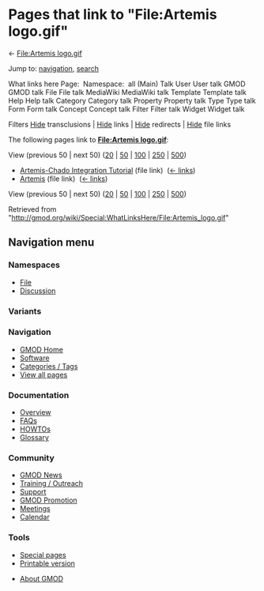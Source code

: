 <div id="mw-page-base" class="noprint">

</div>

<div id="mw-head-base" class="noprint">

</div>

<div id="content" class="mw-body" role="main">

<span id="top"></span>

<div id="mw-js-message" style="display:none;">

</div>



# <span dir="auto">Pages that link to "File:Artemis logo.gif"</span>

<div id="bodyContent">

<div id="contentSub">

← [File:Artemis
logo.gif](/wiki/File:Artemis_logo.gif "File:Artemis logo.gif")

</div>

<div id="jump-to-nav" class="mw-jump">

Jump to: [navigation](#mw-navigation), [search](#p-search)

</div>

<div id="mw-content-text">

What links here Page:  Namespace:  all (Main) Talk User User talk GMOD
GMOD talk File File talk MediaWiki MediaWiki talk Template Template talk
Help Help talk Category Category talk Property Property talk Type Type
talk Form Form talk Concept Concept talk Filter Filter talk Widget
Widget talk

Filters
[Hide](/mediawiki/index.php?title=Special:WhatLinksHere/File:Artemis_logo.gif&hidetrans=1 "Special:WhatLinksHere/File:Artemis logo.gif")
transclusions \|
[Hide](/mediawiki/index.php?title=Special:WhatLinksHere/File:Artemis_logo.gif&hidelinks=1 "Special:WhatLinksHere/File:Artemis logo.gif")
links \|
[Hide](/mediawiki/index.php?title=Special:WhatLinksHere/File:Artemis_logo.gif&hideredirs=1 "Special:WhatLinksHere/File:Artemis logo.gif")
redirects \|
[Hide](/mediawiki/index.php?title=Special:WhatLinksHere/File:Artemis_logo.gif&hideimages=1 "Special:WhatLinksHere/File:Artemis logo.gif")
file links

The following pages link to **[File:Artemis
logo.gif](/wiki/File:Artemis_logo.gif "File:Artemis logo.gif")**:

View (previous 50 \| next 50)
([20](/mediawiki/index.php?title=Special:WhatLinksHere/File:Artemis_logo.gif&limit=20 "Special:WhatLinksHere/File:Artemis logo.gif")
\|
[50](/mediawiki/index.php?title=Special:WhatLinksHere/File:Artemis_logo.gif&limit=50 "Special:WhatLinksHere/File:Artemis logo.gif")
\|
[100](/mediawiki/index.php?title=Special:WhatLinksHere/File:Artemis_logo.gif&limit=100 "Special:WhatLinksHere/File:Artemis logo.gif")
\|
[250](/mediawiki/index.php?title=Special:WhatLinksHere/File:Artemis_logo.gif&limit=250 "Special:WhatLinksHere/File:Artemis logo.gif")
\|
[500](/mediawiki/index.php?title=Special:WhatLinksHere/File:Artemis_logo.gif&limit=500 "Special:WhatLinksHere/File:Artemis logo.gif"))

- [Artemis-Chado Integration
  Tutorial](/wiki/Artemis-Chado_Integration_Tutorial "Artemis-Chado Integration Tutorial")
  (file link) ‎ <span class="mw-whatlinkshere-tools">([←
  links](/mediawiki/index.php?title=Special:WhatLinksHere&target=Artemis-Chado+Integration+Tutorial "Special:WhatLinksHere"))</span>
- [Artemis](/wiki/Artemis "Artemis") (file link) ‎
  <span class="mw-whatlinkshere-tools">([←
  links](/mediawiki/index.php?title=Special:WhatLinksHere&target=Artemis "Special:WhatLinksHere"))</span>

View (previous 50 \| next 50)
([20](/mediawiki/index.php?title=Special:WhatLinksHere/File:Artemis_logo.gif&limit=20 "Special:WhatLinksHere/File:Artemis logo.gif")
\|
[50](/mediawiki/index.php?title=Special:WhatLinksHere/File:Artemis_logo.gif&limit=50 "Special:WhatLinksHere/File:Artemis logo.gif")
\|
[100](/mediawiki/index.php?title=Special:WhatLinksHere/File:Artemis_logo.gif&limit=100 "Special:WhatLinksHere/File:Artemis logo.gif")
\|
[250](/mediawiki/index.php?title=Special:WhatLinksHere/File:Artemis_logo.gif&limit=250 "Special:WhatLinksHere/File:Artemis logo.gif")
\|
[500](/mediawiki/index.php?title=Special:WhatLinksHere/File:Artemis_logo.gif&limit=500 "Special:WhatLinksHere/File:Artemis logo.gif"))

</div>

<div class="printfooter">

Retrieved from
"<http://gmod.org/wiki/Special:WhatLinksHere/File:Artemis_logo.gif>"

</div>

<div id="catlinks" class="catlinks catlinks-allhidden">

</div>

<div class="visualClear">

</div>

</div>

</div>

<div id="mw-navigation">

## Navigation menu

<div id="mw-head">



<div id="left-navigation">

<div id="p-namespaces" class="vectorTabs" role="navigation"
aria-labelledby="p-namespaces-label">

### Namespaces

- <span id="ca-nstab-image"><a href="/wiki/File:Artemis_logo.gif" accesskey="c"
  title="View the file page [c]">File</a></span>
- <span id="ca-talk"><a
  href="/mediawiki/index.php?title=File_talk:Artemis_logo.gif&amp;action=edit&amp;redlink=1"
  accesskey="t"
  title="Discussion about the content page [t]">Discussion</a></span>

</div>

<div id="p-variants" class="vectorMenu emptyPortlet" role="navigation"
aria-labelledby="p-variants-label">

### 

### Variants[](#)

<div class="menu">

</div>

</div>

</div>





</div>

</div>

</div>

<div id="mw-panel">

<div id="p-logo" role="banner">

<a href="/wiki/Main_Page"
style="background-image: url(http://gmod.org/images/GMOD-cogs.png);"
title="Visit the main page"></a>

</div>

<div id="p-Navigation" class="portal" role="navigation"
aria-labelledby="p-Navigation-label">

### Navigation

<div class="body">

- <span id="n-GMOD-Home">[GMOD Home](/wiki/Main_Page)</span>
- <span id="n-Software">[Software](/wiki/GMOD_Components)</span>
- <span id="n-Categories-.2F-Tags">[Categories /
  Tags](/wiki/Categories)</span>
- <span id="n-View-all-pages">[View all
  pages](/wiki/Special:AllPages)</span>

</div>

</div>

<div id="p-Documentation" class="portal" role="navigation"
aria-labelledby="p-Documentation-label">

### Documentation

<div class="body">

- <span id="n-Overview">[Overview](/wiki/Overview)</span>
- <span id="n-FAQs">[FAQs](/wiki/Category:FAQ)</span>
- <span id="n-HOWTOs">[HOWTOs](/wiki/Category:HOWTO)</span>
- <span id="n-Glossary">[Glossary](/wiki/Glossary)</span>

</div>

</div>

<div id="p-Community" class="portal" role="navigation"
aria-labelledby="p-Community-label">

### Community

<div class="body">

- <span id="n-GMOD-News">[GMOD News](/wiki/GMOD_News)</span>
- <span id="n-Training-.2F-Outreach">[Training /
  Outreach](/wiki/Training_and_Outreach)</span>
- <span id="n-Support">[Support](/wiki/Support)</span>
- <span id="n-GMOD-Promotion">[GMOD
  Promotion](/wiki/GMOD_Promotion)</span>
- <span id="n-Meetings">[Meetings](/wiki/Meetings)</span>
- <span id="n-Calendar">[Calendar](/wiki/Calendar)</span>

</div>

</div>

<div id="p-tb" class="portal" role="navigation"
aria-labelledby="p-tb-label">

### Tools

<div class="body">

- <span id="t-specialpages"><a href="/wiki/Special:SpecialPages" accesskey="q"
  title="A list of all special pages [q]">Special pages</a></span>
- <span id="t-print"><a
  href="/mediawiki/index.php?title=Special:WhatLinksHere/File:Artemis_logo.gif&amp;printable=yes"
  rel="alternate" accesskey="p"
  title="Printable version of this page [p]">Printable version</a></span>

</div>

</div>

</div>

</div>

<div id="footer" role="contentinfo">

- <span id="footer-places-about">[About
  GMOD](/wiki/GMOD:About "GMOD:About")</span>

<!-- -->






</div>
